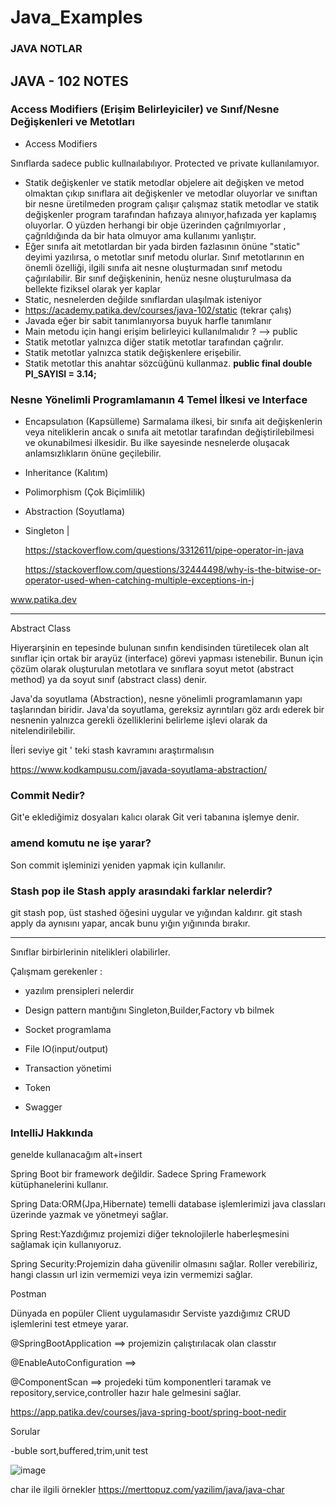 # Java_Examples

### JAVA NOTLAR

## JAVA - 102 NOTES

### Access Modifiers (Erişim Belirleyiciler) ve Sınıf/Nesne Değişkenleri ve Metotları
-  Access Modifiers
  
Sınıflarda sadece public kullnaılabılıyor. Protected ve private kullanılamıyor.
- Statik değişkenler ve statik metodlar objelere ait değişken ve metod olmaktan çıkıp sınıflara ait değişkenler ve metodlar oluyorlar ve sınıftan bir nesne üretilmeden program çalışır çalışmaz statik metodlar ve statik değişkenler program tarafından hafızaya alınıyor,hafızada yer kaplamış oluyorlar. O yüzden herhangi bir obje üzerinden çağrılmıyorlar , çağrıldığında da bir hata olmuyor ama kullanımı yanlıştır.
- Eğer sınıfa ait metotlardan bir yada birden fazlasının önüne "static" deyimi yazılırsa, o metotlar sınıf metodu olurlar. Sınıf metotlarının en önemli özelliği, ilgili sınıfa ait nesne oluşturmadan sınıf metodu çağırılabilir. Bir sınıf değişkeninin, henüz nesne oluşturulmasa da bellekte fiziksel olarak yer kaplar
- Static, nesnelerden değilde sınıflardan ulaşılmak isteniyor
- https://academy.patika.dev/courses/java-102/static (tekrar çalış)
-  Javada eğer bir sabit tanımlanıyorsa buyuk harfle tanımlanır
-  Main metodu için hangi erişim belirleyici kullanılmalıdır ? --> public
- Statik metotlar yalnızca diğer statik metotlar tarafından çağrılır.
- Statik metotlar yalnızca statik değişkenlere erişebilir.
- Statik metotlar this anahtar sözcüğünü kullanmaz.
**public final double  PI_SAYISI = 3.14;**


### Nesne Yönelimli Programlamanın 4 Temel İlkesi ve Interface
- Encapsulatıon (Kapsülleme)
Sarmalama ilkesi, bir sınıfa ait değişkenlerin veya niteliklerin ancak o sınıfa ait metotlar tarafından değiştirilebilmesi ve okunabilmesi ilkesidir. Bu ilke sayesinde nesnelerde oluşacak anlamsızlıkların önüne geçilebilir.

- Inheritance (Kalıtım)
- Polimorphism (Çok Biçimlilik)
- Abstraction (Soyutlama)


- Singleton |
  
  https://stackoverflow.com/questions/3312611/pipe-operator-in-java
  
  https://stackoverflow.com/questions/32444498/why-is-the-bitwise-or-operator-used-when-catching-multiple-exceptions-in-j




www.patika.dev 


------------------------------------------------------------------------------

Abstract Class

Hiyerarşinin en tepesinde bulunan sınıfın kendisinden türetilecek olan alt sınıflar için ortak bir arayüz (interface) görevi yapması istenebilir. Bunun için çözüm olarak oluşturulan metotlara ve sınıflara soyut metot (abstract method) ya da soyut sınıf (abstract class) denir.

Java'da soyutlama (Abstraction), nesne yönelimli programlamanın yapı taşlarından biridir. Java'da soyutlama, gereksiz ayrıntıları göz ardı ederek bir nesnenin yalnızca gerekli özelliklerini belirleme işlevi olarak da nitelendirilebilir.

İleri seviye git ' teki stash kavramını araştırmalısın

https://www.kodkampusu.com/javada-soyutlama-abstraction/

### Commit Nedir?

Git'e eklediğimiz dosyaları kalıcı olarak Git veri tabanına işlemye denir.

### amend komutu ne işe yarar?

Son commit işleminizi yeniden yapmak için kullanılır.

### Stash pop ile Stash apply arasındaki farklar nelerdir?

git stash pop, üst stashed öğesini uygular ve yığından kaldırır. git stash apply da aynısını yapar, ancak bunu yığın yığınında bırakır.

-----------------------------------------------------------------

Sınıflar birbirlerinin nitelikleri olabilirler.

Çalışmam gerekenler :

- yazılım prensipleri nelerdir

- Design pattern mantığını Singleton,Builder,Factory vb bilmek

- Socket programlama

- File IO(input/output)

- Transaction yönetimi

- Token

- Swagger


### IntelliJ Hakkında

genelde kullanacağım alt+insert

Spring Boot bir framework değildir. Sadece Spring Framework kütüphanelerini kullanır.

Spring Data:ORM(Jpa,Hibernate) temelli database işlemlerimizi java classları üzerinde yazmak ve yönetmeyi sağlar.

Spring Rest:Yazdığımız projemizi diğer teknolojilerle haberleşmesini sağlamak için kullanıyoruz.

Spring Security:Projemizin daha güvenilir olmasını sağlar. Roller verebiliriz, hangi classın url izin vermemizi veya izin vermemizi sağlar.


Postman

Dünyada en popüler Client uygulamasıdır
Serviste yazdığımız CRUD işlemlerini test etmeye yarar.


@SpringBootApplication ==> projemizin çalıştırılacak olan classtır

@EnableAutoConfiguration ==>

@ComponentScan ==> projedeki tüm komponentleri taramak ve repository,service,controller hazır hale gelmesini sağlar.

https://app.patika.dev/courses/java-spring-boot/spring-boot-nedir



Sorular 

-buble sort,buffered,trim,unit test


![image](https://user-images.githubusercontent.com/61595808/200034300-ea700c7e-6eb1-4dc4-a89c-54d9955a72b5.png)


char ile ilgili örnekler https://merttopuz.com/yazilim/java/java-char
